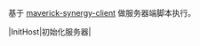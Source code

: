 
基于 [maverick-synergy-client](https://github.com/sshtools/maverick-synergy) 做服务器端脚本执行。

|InitHost|初始化服务器|